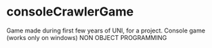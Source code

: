 # consoleCrawlerGame
Game made during first few years of UNI, for a project.
Console game (works only on windows)
NON OBJECT PROGRAMMING
